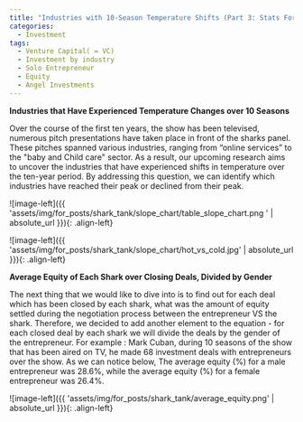 ```yaml
---
title: "Industries with 10-Season Temperature Shifts (Part 3: Stats For Sharks)"
categories:
  - Investment
tags:
  - Venture Capital( = VC)
  - Investment by industry
  - Solo Entrepreneur
  - Equity
  - Angel Investments
---
```



**Industries that Have Experienced Temperature Changes over 10 Seasons**

Over the course of the first ten years, the show has been televised, numerous pitch presentations have taken place in front of the sharks panel. These pitches spanned various industries, ranging from “online services” to the "baby and Child care" sector. As a result, our upcoming research aims to uncover the industries that have experienced shifts in temperature over the ten-year period. By addressing this question, we can identify which industries have reached their peak or declined from their peak.


<script src="https://gist.github.com/AnalyticsForPleasure/a432034b5f17d145c9f205f22d55787f.js"></script>


![image-left]({{ 'assets/img/for_posts/shark_tank/slope_chart/table_slope_chart.png
' | absolute_url }}){: .align-left} 


![image-left]({{ 'assets/img/for_posts/shark_tank/slope_chart/hot_vs_cold.jpg' | absolute_url }}){: .align-left}



**Average Equity of Each Shark over Closing Deals, Divided by Gender**

The next thing that we would like to dive into is to find out for each deal which has been closed by each shark, what was the amount of equity settled during the negotiation process between the entrepreneur VS the shark. Therefore, we decided to add another element to the equation - for each closed deal by each shark we will divide the deals by the gender of the entrepreneur. For example : Mark Cuban, during 10 seasons of the show that has been aired on TV, he made 68 investment deals with entrepreneurs over the show. As we can notice below, The average equity (%) for a male entrepreneur was 28.6%, while the average equity (%) for a female entrepreneur was 26.4%.

<script src="https://gist.github.com/AnalyticsForPleasure/587d8abb5100b02ecab2c57697063298.js"></script>

![image-left]({{ 'assets/img/for_posts/shark_tank/average_equity.png' | absolute_url }}){: .align-left} 